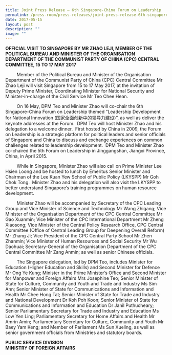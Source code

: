 ```yaml
---
title: Joint Press Release – 6th Singapore‑China Forum on Leadership
permalink: /press-room/press-releases/joint-press-release-6th-singapore-china-forum-on-leadership/
date: 2017-05-15
layout: post
description: ""
image: ""
---
```

**OFFICIAL VISIT TO SINGAPORE BY MR ZHAO LEJI, MEMBER OF THE POLITICAL BUREAU AND MINISTER OF THE ORGANISATION DEPARTMENT OF THE COMMUNIST PARTY OF CHINA (CPC) CENTRAL COMMITTEE, 15 TO 17 MAY 2017**

         Member of the Political Bureau and Minister of the Organisation Department of the Communist Party of China (CPC) Central Committee Mr Zhao Leji will visit Singapore from 15 to 17 May 2017, at the invitation of Deputy Prime Minister, Coordinating Minister for National Security and Minister-in-charge of the Civil Service Mr Teo Chee Hean.

         On 16 May, DPM Teo and Minister Zhao will co-chair the 6th Singapore-China Forum on Leadership themed “Leadership Development for National Innovation (国家全面创新中的领导力建设)”, as well as deliver the keynote addresses at the Forum.  DPM Teo will host Minister Zhao and his delegation to a welcome dinner.  First hosted by China in 2009, the Forum on Leadership is a strategic platform for political leaders and senior officials of Singapore and China to discuss and exchange experiences on common challenges related to leadership development.  DPM Teo and Minister Zhao co-chaired the 5th Forum on Leadership in Jinggangshan, Jiangxi Province, China, in April 2015.

         While in Singapore, Minister Zhao will also call on Prime Minister Lee Hsien Loong and be hosted to lunch by Emeritus Senior Minister and Chairman of the Lee Kuan Yew School of Public Policy (LKYSPP) Mr Goh Chok Tong.  Minister Zhao and his delegation will also visit the LKYSPP to better understand Singapore’s training programmes on human resource development.

         Minister Zhao will be accompanied by Secretary of the CPC Leading Group and Vice Minister of Science and Technology Mr Wang Zhigang; Vice Minister of the Organisation Department of the CPC Central Committee Mr Gao Xuanmin; Vice Minister of the CPC International Department Mr Zheng Xiaosong; Vice Minister of the Central Policy Research Office, CPC Central Committee (Office of Central Leading Group for Deepening Overall Reform) Mr Zhang Ji; Vice President of the CPC Central Party School Mr Zhen Zhanmin; Vice Minister of Human Resources and Social Security Mr Wu Daohuai; Secretary-General of the Organisation Department of the CPC Central Committee Mr Zang Anmin; as well as senior Chinese officials.

         The Singapore delegation, led by DPM Teo, includes Minister for Education (Higher Education and Skills) and Second Minister for Defence Mr Ong Ye Kung; Minister in the Prime Minister’s Office and Second Minister for Manpower and Foreign Affairs Mrs Josephine Teo; Senior Minister of State for Culture, Community and Youth and Trade and Industry Ms Sim Ann; Senior Minister of State for Communications and Information and Health Mr Chee Hong Tat; Senior Minister of State for Trade and Industry and National Development Dr Koh Poh Koon; Senior Minister of State for Communications and Information and Education Dr Janil Puthucheary; Senior Parliamentary Secretary for Trade and Industry and Education Ms Low Yen Ling; Parliamentary Secretary for Home Affairs and Health Mr Amrin Amin; Parliamentary Secretary for Culture, Community and Youth Mr Baey Yam Keng; and Member of Parliament Ms Sun Xueling, as well as senior government officials from Ministries and statutory boards.

**PUBLIC SERVICE DIVISION  
MINISTRY OF FOREIGN AFFAIRS**
